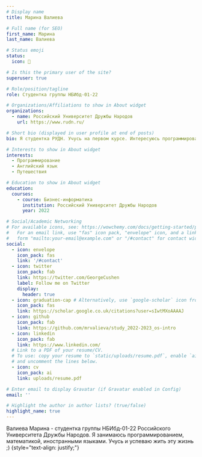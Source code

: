 ```yaml
---
# Display name
title: Марина Валиева

# Full name (for SEO)
first_name: Марина
last_name: Валиева

# Status emoji
status:
  icon: 🥰

# Is this the primary user of the site?
superuser: true

# Role/position/tagline
role: Студентка группы НБИбд-01-22

# Organizations/Affiliations to show in About widget
organizations:
  - name: Российский Университет Дружбы Народов
    url: https://www.rudn.ru/

# Short bio (displayed in user profile at end of posts)
bio: Я студентка РУДН. Учусь на первом курсе. Интересуюсь программированием.

# Interests to show in About widget
interests:
  - Программирование
  - Английский язык
  - Путешествия

# Education to show in About widget
education:
  courses:
    - course: Бизнес-информатика
      institution: Российский Университет Дружбы Народов
      year: 2022

# Social/Academic Networking
# For available icons, see: https://wowchemy.com/docs/getting-started/page-builder/#icons
#   For an email link, use "fas" icon pack, "envelope" icon, and a link in the
#   form "mailto:your-email@example.com" or "/#contact" for contact widget.
social:
  - icon: envelope
    icon_pack: fas
    link: '/#contact'
  - icon: twitter
    icon_pack: fab
    link: https://twitter.com/GeorgeCushen
    label: Follow me on Twitter
    display:
      header: true
  - icon: graduation-cap # Alternatively, use `google-scholar` icon from `ai` icon pack
    icon_pack: fas
    link: https://scholar.google.co.uk/citations?user=sIwtMXoAAAAJ
  - icon: github
    icon_pack: fab
    link: https://github.com/mrvalieva/study_2022-2023_os-intro
  - icon: linkedin
    icon_pack: fab
    link: https://www.linkedin.com/
  # Link to a PDF of your resume/CV.
  # To use: copy your resume to `static/uploads/resume.pdf`, enable `ai` icons in `params.yaml`,
  # and uncomment the lines below.
  - icon: cv
    icon_pack: ai
    link: uploads/resume.pdf

# Enter email to display Gravatar (if Gravatar enabled in Config)
email: ''

# Highlight the author in author lists? (true/false)
highlight_name: true
---
```


Валиева Марина - студентка группы НБИбд-01-22 Российского Университета Дружбы Народов. Я занимаюсь программированием, математикой, иностранными языками. Учусь и успеваю жить эту жизнь ;)
{style="text-align: justify;"}
